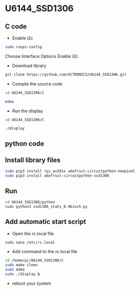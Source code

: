# U6144_SSD1306
## C code
-  Enable i2c 
```bash
sudo raspi-config
```
Choose Interface Options 
Enable i2c
- Download library 
```bash
git clone https://github.com/UCTRONICS/U6144_SSD1306.git
```
- Compile the source code 
```bash
cd U6144_SSD1306/C 
```
```bash
make 
```
- Run the display

```bash 
cd U6144_SSD1306/C 
```
```bash 
./display 
```

## python code

## Install library files
```bash
sudo pip3 install rpi_ws281x adafruit-circuitpython-neopixel
sudo pip3 install adafruit-circuitpython-ssd1306
```
## Run
```bash
cd U6144_SSD1306/python
sudo python3 ssd1306_stats_0.96inch.py
```
## Add automatic start script
- Open the rc.local file 
```bash
sudo nano /etc/rc.local
```
- Add command to the rc.local file
```bash
cd /home/pi/U6144_SSD1306/C 
sudo make clean 
sudo make 
sudo ./display &
```
- reboot your system